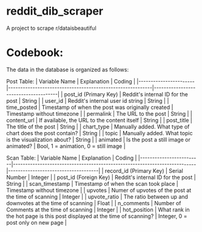 # reddit_dib_scraper
A project to scrape r/dataisbeautiful


# Codebook:
The data in the database is organized as follows:

Post Table:
| Variable Name         | Explanation                                               | Coding                               |
|-----------------------|-----------------------------------------------------------|--------------------------------------|
| post_id (Primary Key) | Reddit's internal ID for the post                         | String                               |
| user_id               | Reddit's internal user id string                          | String                               |
| time_posted           | Timestamp of when the post was originally created         | Timestamp without timezone           |
| permalink             | The URL to the post                                       | String                               |
| content_url           | If available, the URL to the content itself               | String                               |
| post_title            | The title of the post                                     | String                               |
| chart_type            | Manually added. What type of chart does the post contain? | String                               |
| topic                 | Manually added. What topic is the visualization about?    | String                               |
| animated              | Is the post a still image or animated?                    | Bool, 1 = animation, 0 = still image |


Scan Table:
| Variable Name           | Explanation                                                               | Coding                              |
|-------------------------|---------------------------------------------------------------------------|-------------------------------------|
| record_id (Primary Key) | Serial Number                                                             | Integer                             |
| post_id (Foreign Key)   | Reddit's internal ID for the post                                         | String                              |
| scan_timestamp          | Timestamp of when the scan took place                                     | Timestamp without timezone          |
| upvotes                 | Numer of upvotes of the post at the time of scanning                      | Integer                             |
| upvote_ratio            | The ratio between up and downvotes at the time of scanning                | Float                               |
| n_comments              | Number of Comments at the time of scanning                                | Integer                             |
| hot_position            | What rank in the hot page is this post displayed at the time of scanning? | Integer,  0 = post only on new page |

